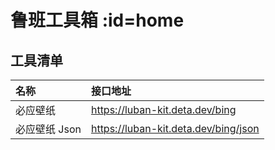 # 鲁班工具箱 :id=home


## 工具清单

| 名称          | 接口地址                             |
| :------------ | :----------------------------------- |
| 必应壁纸      | https://luban-kit.deta.dev/bing      |
| 必应壁纸 Json | https://luban-kit.deta.dev/bing/json |